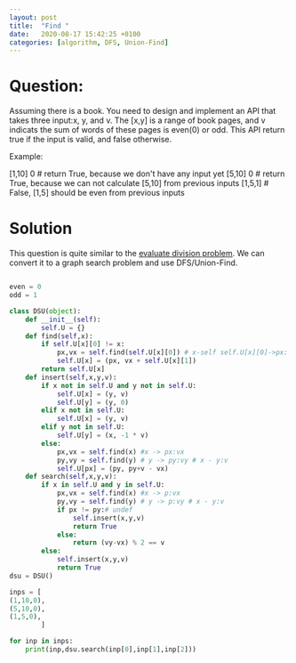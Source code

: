 ```yaml
---
layout: post
title:  "Find "
date:   2020-08-17 15:42:25 +0100
categories: [algorithm, DFS, Union-Find]
---
```


# Question:

Assuming there is a book. You need to design and implement an API that takes three input:x, y, and v. The [x,y] is a range of book pages, and v indicats the sum of words of these pages is even(0) or odd. This API return true if the input is valid, and false otherwise.

Example: 

[1,10] 0 # return True, because we don't have any input yet
[5,10] 0 # return True, because we can not calculate [5,10] from previous inputs
[1,5,1] # False, [1,5] should be even from previous inputs

# Solution

This question is quite similar to the [evaluate division problem](https://leetcode.com/problems/evaluate-division/). We can convert it to a graph search problem and use DFS/Union-Find.

```python

even = 0
odd = 1

class DSU(object):
    def __init__(self):
        self.U = {}
    def find(self,x):
        if self.U[x][0] != x:
            px,vx = self.find(self.U[x][0]) # x-self self.U[x][0]->px: vx
            self.U[x] = (px, vx + self.U[x][1])
        return self.U[x]
    def insert(self,x,y,v):
        if x not in self.U and y not in self.U:
            self.U[x] = (y, v)
            self.U[y] = (y, 0)
        elif x not in self.U:
            self.U[x] = (y, v)
        elif y not in self.U:
            self.U[y] = (x, -1 * v)
        else:
            px,vx = self.find(x) #x -> px:vx
            py,vy = self.find(y) # y -> py:vy # x - y:v
            self.U[px] = (py, py+v - vx)
    def search(self,x,y,v):
        if x in self.U and y in self.U:
            px,vx = self.find(x) #x -> p:vx
            py,vy = self.find(y) # y -> p:vy # x - y:v
            if px != py:# undef
                self.insert(x,y,v)
                return True
            else:
                return (vy-vx) % 2 == v
        else:
            self.insert(x,y,v)
            return True
dsu = DSU()

inps = [
(1,10,0),
(5,10,0),
(1,5,0),
        ]

for inp in inps:
    print(inp,dsu.search(inp[0],inp[1],inp[2]))

```
